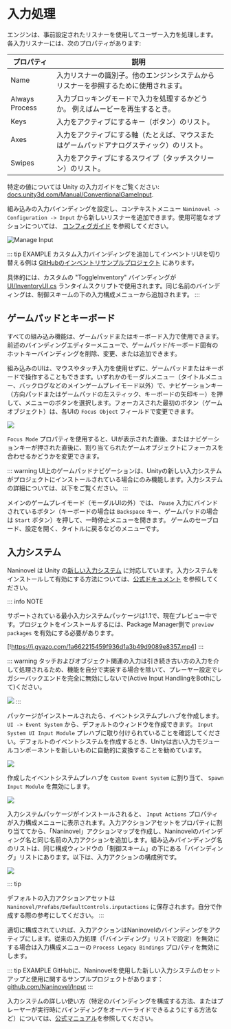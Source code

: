 # 入力処理

エンジンは、事前設定されたリスナーを使用してユーザー入力を処理します。 各入力リスナーには、次のプロパティがあります:

プロパティ | 説明
--- | ---
Name | 入力リスナーの識別子。他のエンジンシステムからリスナーを参照するために使用されます。
Always Process | 入力ブロッキングモードで入力を処理するかどうか。 例えばムービーを再生するとき。
Keys | 入力をアクティブにするキー（ボタン）のリスト。
Axes | 入力をアクティブにする軸（たとえば、マウスまたはゲームパッドアナログスティック）のリスト。
Swipes | 入力をアクティブにするスワイプ（タッチスクリーン）のリスト。

特定の値については Unity の入力ガイドをご覧ください: [docs.unity3d.com/Manual/ConventionalGameInput](https://docs.unity3d.com/Manual/ConventionalGameInput.html).

組み込みの入力バインディングを設定し、コンテキストメニュー `Naninovel -> Configuration -> Input` から新しいリスナーを追加できます。使用可能なオプションについては、 [コンフィグガイド](/ja/guide/configuration#input) を参照してください。

![Manage Input](https://i.gyazo.com/2f97539323c9fc36124e286856a36f84.png)

::: tip EXAMPLE
カスタム入力バインディングを追加してインベントリUIを切り替える例は [GitHubのインベントリサンプルプロジェクト](https://github.com/Naninovel/Inventory) にあります。

具体的には、カスタムの "ToggleInventory" バインディングが [UI/InventoryUI.cs](https://github.com/Naninovel/Inventory/blob/master/Assets/NaninovelInventory/Runtime/UI/InventoryUI.cs#L215) ランタイムスクリプトで使用されます。同じ名前のバインディングは、制御スキームの下の入力構成メニューから追加されます。
:::

## ゲームパッドとキーボード

すべての組み込み機能は、ゲームパッドまたはキーボード入力で使用できます。前述のバインディングエディターメニューで、ゲームパッド/キーボード固有のホットキーバインディングを削除、変更、または追加できます。

組み込みのUIは、マウスやタッチ入力を使用せずに、ゲームパッドまたはキーボードで操作することもできます。いずれかのモーダルメニュー（タイトルメニュー、バックログなどのメインゲームプレイモード以外）で、ナビゲーションキー（方向パッドまたはゲームパッドの左スティック、キーボードの矢印キー）を押して、メニューのボタンを選択します。フォーカスされた最初のボタン（ゲームオブジェクト）は、各UIの `Focus Object` フィールドで変更できます。

![](https://i.gyazo.com/809d4c423d1696a075d5fb73370d48fa.png)

`Focus Mode` プロパティを使用すると、UIが表示された直後、またはナビゲーションキーが押された直後に、割り当てられたゲームオブジェクトにフォーカスを合わせるかどうかを変更できます。

::: warning
UI上のゲームパッドナビゲーションは、Unityの新しい入力システムがプロジェクトにインストールされている場合にのみ機能します。入力システムの詳細については、以下をご覧ください。
:::

メインのゲームプレイモード（モーダルUIの外）では、 `Pause` 入力にバインドされているボタン（キーボードの場合は `Backspace` キー、ゲームパッドの場合は `Start` ボタン）を押して、一時停止メニューを開きます。 ゲームのセーブロード、設定を開く、タイトルに戻るなどのメニューです。

## 入力システム

Naninovel は Unity の[新しい入力システム](https://blogs.unity3d.com/2019/10/14/introducing-the-new-input-system/) に対応しています。入力システムをインストールして有効にする方法については、[公式ドキュメント](https://docs.unity3d.com/Packages/com.unity.inputsystem@1.0/manual/Installation.html) を参照してください。


::: info NOTE

サポートされている最小入力システムパッケージは1.1で、現在プレビュー中です。プロジェクトをインストールするには、Package Manager側で `preview packages` を有効にする必要があります。

[!https://i.gyazo.com/1a662215459f936d1a3b49d9089e8357.mp4]
:::

::: warning
タッチおよびオブジェクト関連の入力は引き続き古い方の入力を介して処理されるため、機能を自分で実装する場合を除いて、プレーヤー設定でレガシーバックエンドを完全に無効にしないで(Active Input HandlingをBothにして)ください。

![](https://i.gyazo.com/bdac8d3ce8380f571bc3bc2e18a0074d.png)
:::

パッケージがインストールされたら、イベントシステムプレハブを作成します。 `UI -> Event System` から、デフォルトのウィンドウを作成できます。 `Input System UI Input Module` プレハブに取り付けられていることを確認してください。デフォルトのイベントシステムを作成するとき、Unityは古い入力モジュールコンポーネントを新しいものに自動的に変換することを勧めています。

![](https://i.gyazo.com/965b87f8585cb31ae2452f19882bdab7.png)

作成したイベントシステムプレハブを `Custom Event System` に割り当て、 `Spawn Input Module` を無効にします。

![](https://i.gyazo.com/b06177545022b8816e342b984afecaea.png)

入力システムパッケージがインストールされると、 `Input Actions` プロパティが入力構成メニューに表示されます。入力アクションアセットをプロパティに割り当ててから、「Naninovel」アクションマップを作成し、Naninovelのバインディング名と同じ名前の入力アクションを追加します。組み込みバインディング名のリストは、同じ構成ウィンドウの「制御スキーム」の下にある「バインディング」リストにあります。以下は、入力アクションの構成例です。

![](https://i.gyazo.com/07fb5702badd3e698c3533f28585a15b.png)

::: tip

デフォルトの入力アクションアセットは `Naninovel/Prefabs/DefaultControls.inputactions` に保存されます。自分で作成する際の参考にしてください。
:::

適切に構成されていれば、入力アクションはNaninovelのバインディングをアクティブにします。従来の入力処理（「バインディング」リストで設定）を無効にする場合は入力構成メニューの `Process Legacy Bindings` プロパティを無効にします。

::: tip EXAMPLE
GitHubに、Naninovelを使用した新しい入力システムのセットアップと使用に関するサンプルプロジェクトがあります： [github.com/Naninovel/Input](https://github.com/Naninovel/Input)
:::

入力システムの詳しい使い方（特定のバインディングを構成する方法、またはプレーヤーが実行時にバインディングをオーバーライドできるようにする方法など）については、[公式マニュアル](https://docs.unity3d.com/Packages/com.unity.inputsystem@1.0/manual)を参照してください。
